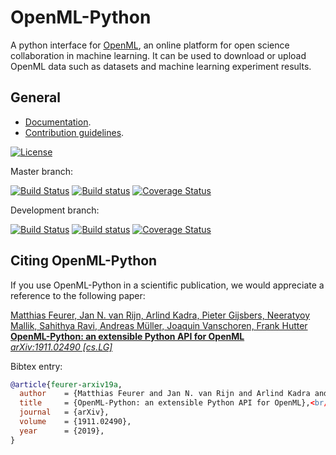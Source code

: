 # OpenML-Python

A python interface for [OpenML](http://openml.org), an online platform for open science collaboration in machine learning.
It can be used to download or upload OpenML data such as datasets and machine learning experiment results.

## General

* [Documentation](https://openml.github.io/openml-python).
* [Contribution guidelines](https://github.com/openml/openml-python/blob/develop/CONTRIBUTING.md).

[![License](https://img.shields.io/badge/License-BSD%203--Clause-blue.svg)](https://opensource.org/licenses/BSD-3-Clause)

Master branch:

[![Build Status](https://travis-ci.org/openml/openml-python.svg?branch=master)](https://travis-ci.org/openml/openml-python)
[![Build status](https://ci.appveyor.com/api/projects/status/blna1eip00kdyr25?svg=true)](https://ci.appveyor.com/project/OpenML/openml-python)
[![Coverage Status](https://coveralls.io/repos/github/openml/openml-python/badge.svg?branch=master)](https://coveralls.io/github/openml/openml-python?branch=master)

Development branch:

[![Build Status](https://travis-ci.org/openml/openml-python.svg?branch=develop)](https://travis-ci.org/openml/openml-python)
[![Build status](https://ci.appveyor.com/api/projects/status/blna1eip00kdyr25/branch/develop?svg=true)](https://ci.appveyor.com/project/OpenML/openml-python/branch/develop)
[![Coverage Status](https://coveralls.io/repos/github/openml/openml-python/badge.svg?branch=develop)](https://coveralls.io/github/openml/openml-python?branch=develop)

## Citing OpenML-Python

If you use OpenML-Python in a scientific publication, we would appreciate a reference to the
following paper:

[Matthias Feurer, Jan N. van Rijn, Arlind Kadra, Pieter Gijsbers, Neeratyoy Mallik, Sahithya Ravi, Andreas Müller, Joaquin Vanschoren, Frank Hutter<br/>
**OpenML-Python: an extensible Python API for OpenML**<br/>
*arXiv:1911.02490 [cs.LG]*](https://arxiv.org/abs/1911.02490)

Bibtex entry:
```bibtex
@article{feurer-arxiv19a,
  author    = {Matthias Feurer and Jan N. van Rijn and Arlind Kadra and Pieter Gijsbers and Neeratyoy Mallik and Sahithya Ravi and Andreas Müller and Joaquin Vanschoren and Frank Hutter},
  title     = {OpenML-Python: an extensible Python API for OpenML},<br/>
  journal   = {arXiv},
  volume    = {1911.02490},
  year      = {2019},
}
```
